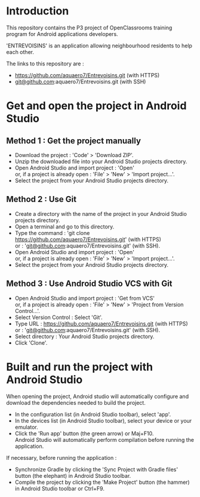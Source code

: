 # **Introduction** #
This repository contains the P3 project of OpenClassrooms training program for Android applications developers.

'ENTREVOISINS' is an application allowing neighbourhood residents to help each other.

The links to this repository are :
* https://github.com/aquaero7/Entrevoisins.git (with HTTPS)
* git@github.com:aquaero7/Entrevoisins.git (with SSH)

# **Get and open the project in Android Studio** #
**Method 1 : Get the project manually**
---------------------------------------
* Download the project : 'Code' > 'Download ZIP'.
* Unzip the downloaded file into your Android Studio projects directory.
* Open Android Studio and import project : 'Open'  
        or, if a project is already open : 'File' > 'New' > 'Import project...'.
* Select the project from your Android Studio projects directory.

**Method 2 : Use Git**
----------------------
* Create a directory with the name of the project in your Android Studio projects directory.
* Open a terminal and go to this directory.
* Type the command : 'git clone https://github.com/aquaero7/Entrevoisins.git' (with HTTPS)  
                or : 'git@github.com:aquaero7/Entrevoisins.git' (with SSH).
* Open Android Studio and import project : 'Open'  
        or, if a project is already open : 'File' > 'New' > 'Import project...'.
* Select the project from your Android Studio projects directory.

**Method 3 : Use Android Studio VCS with Git**
----------------------------------------------
* Open Android Studio and import project : 'Get from VCS'  
        or, if a project is already open : 'File' > 'New' > 'Project from Version Control...'.
* Select Version Control : Select 'Git'.
* Type URL : https://github.com/aquaero7/Entrevoisins.git (with HTTPS)  
        or : 'git@github.com:aquaero7/Entrevoisins.git' (with SSH).
* Select directory : Your Android Studio projects directory.
* Click 'Clone'.

# **Built and run the project with Android Studio** #
When opening the project, Android studio will automatically configure and download the dependencies needed to build the project.

* In the configuration list (in Android Studio toolbar), select 'app'.
* In the devices list (in Android Studio toolbar), select your device or your emulator.
* Click the 'Run app' button (the green arrow) or Maj+F10.  
  Android Studio will automatically perform compilation before running the application.

If necessary, before running the application :
* Synchronize Gradle by clicking the 'Sync Project with Gradle files' button (the elephant) in Android Studio toolbar.
* Compile the project by clicking the 'Make Project' button (the hammer) in Android Studio toolbar or Ctrl+F9.
